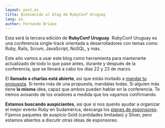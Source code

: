 ```yaml
---
layout: post_es
title: Bienvenido al blog de RubyConf Uruguay
lang: es
author: Fernando Briano
---
```


Esta será la tercera edición de **RubyConf Uruguay**. RubyConf Uruguay es una conferencia single-track orientada a desarrolladores con temas como Ruby, Rails, Scrum, JavaScript, NoSQL, y más.

Este año vamos a usar este blog como herramienta para mantenerte actualizado de todo lo que pase antes, durante y después de la conferencia, que se llevará a cabo los días 22 y 23 de marzo.

<!--more-->

El **llamado a charlas está abierto**, así que estás invitado a [mandar tu propuesta](http://bit.ly/rubyconf-uy-2013-cfp). Si tenés más de una propuesta, mandalas todas. Si alguien más tiene **la misma** idea, capaz que ambos pueden hablar en la conferencia. Te iremos avisando de los oradores a medida que los vayamos confirmando.

**Estamos buscando auspiciantes**, así que si nos querés ayudar a organizar el mejor evento Ruby en Sudamérica, descarga los [planes de esponsoreo](http://rubyconfuruguay.org/downloads/sponsorship_packages_2013_rubyconf_uy_v3.pdf). Fijamos paquetes de auspicio Gold (cantidades limitadas) y Silver, pero estamos abiertos a discutir otras ideas de esponsoreo.
